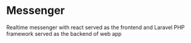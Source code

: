 # Messenger
Realtime messenger with react served as the frontend and Laravel PHP framework served as the backend of web app
